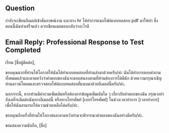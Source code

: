 ## Question

กำลังจะเขียนอีเมลล์เข้าสัมภาษณ์งาน และทาง hr ได้ทำการแนบไฟล์แบบทดสอบ pdf มาให้ทำ ซึ่งตอนนี้ฉันทำเสร็จแล้ว ควรเขียนเมลตอบกลับว่าอะไรดี

## Email Reply: Professional Response to Test Completed

เรียน [ชื่อผู้ติดต่อ],

ขอบคุณมากที่ท่านให้โอกาสให้ฉันได้ทำแบบทดสอบที่ท่านส่งมาด้วยครับ/ค่ะ ฉันได้ทำการตอบคำถามทั้งหมดแล้วและคาดหวังว่าคำตอบของฉันจะตอบสนองตามที่ท่านต้องการได้ดีนัก ด้วยความกรุณาเชิญท่านดาวน์โหลดและตรวจสอบไฟล์แบบทดสอบที่แนบมาด้วยอีเมลล์นี้ครับ/ค่ะ.

นอกจากนี้, หากท่านมีคำถามเพิ่มเติมหรือต้องการข้อมูลเพิ่มเติมใด ๆ เกี่ยวกับคำตอบของฉัน กรุณาอย่าลังเลที่จะติดต่อฉันทางอีเมลล์นี้ หรือทางโทรศัพท์ [เบอร์โทรศัพท์] ในช่วงเวลาทำการ [เวลาทำการ] เพื่อให้ฉันสามารถให้ความช่วยเหลือได้ครับ/ค่ะ.

ขอบคุณอีกครั้งที่ท่านให้โอกาสและคาดหวังท่านจะพิจารณาคำตอบของฉันอย่างดีครับ/ค่ะ.

ขอแสดงความนับถือ,
[ชื่อ]
